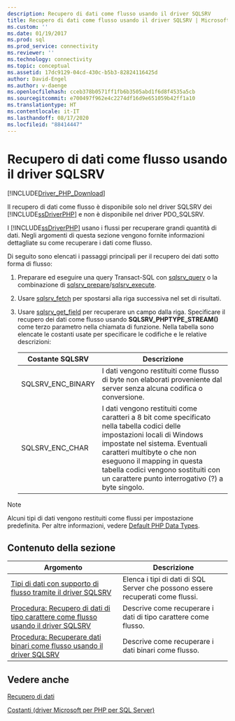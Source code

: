 ```yaml
---
description: Recupero di dati come flusso usando il driver SQLSRV
title: Recupero di dati come flusso usando il driver SQLSRV | Microsoft Docs
ms.custom: ''
ms.date: 01/19/2017
ms.prod: sql
ms.prod_service: connectivity
ms.reviewer: ''
ms.technology: connectivity
ms.topic: conceptual
ms.assetid: 17dc9129-04cd-430c-b5b3-82824116425d
author: David-Engel
ms.author: v-daenge
ms.openlocfilehash: cceb378b0571ff1fb6b3505abd1f6d8f4535a5cb
ms.sourcegitcommit: e700497f962e4c2274df16d9e651059b42ff1a10
ms.translationtype: HT
ms.contentlocale: it-IT
ms.lasthandoff: 08/17/2020
ms.locfileid: "88414447"
---
```

# <a name="retrieving-data-as-a-stream-using-the-sqlsrv-driver"></a>Recupero di dati come flusso usando il driver SQLSRV
[!INCLUDE[Driver_PHP_Download](../../includes/driver_php_download.md)]

Il recupero di dati come flusso è disponibile solo nel driver SQLSRV dei [!INCLUDE[ssDriverPHP](../../includes/ssdriverphp_md.md)] e non è disponibile nel driver PDO_SQLSRV.  
  
I [!INCLUDE[ssDriverPHP](../../includes/ssdriverphp_md.md)] usano i flussi per recuperare grandi quantità di dati. Negli argomenti di questa sezione vengono fornite informazioni dettagliate su come recuperare i dati come flusso.  
  
Di seguito sono elencati i passaggi principali per il recupero dei dati sotto forma di flusso:  
  
1.  Preparare ed eseguire una query Transact-SQL con [sqlsrv_query](../../connect/php/sqlsrv-query.md) o la combinazione di [sqlsrv_prepare](../../connect/php/sqlsrv-prepare.md)/[sqlsrv_execute](../../connect/php/sqlsrv-execute.md).  
  
2.  Usare [sqlsrv_fetch](../../connect/php/sqlsrv-fetch.md) per spostarsi alla riga successiva nel set di risultati.  
  
3.  Usare [sqlsrv_get_field](../../connect/php/sqlsrv-get-field.md) per recuperare un campo dalla riga. Specificare il recupero dei dati come flusso usando **SQLSRV_PHPTYPE_STREAM(<encoding>)** come terzo parametro nella chiamata di funzione. Nella tabella sono elencate le costanti usate per specificare le codifiche e le relative descrizioni:  
  
    |Costante SQLSRV|Descrizione|  
    |-------------------|---------------|  
    |SQLSRV_ENC_BINARY|I dati vengono restituiti come flusso di byte non elaborati proveniente dal server senza alcuna codifica o conversione.|  
    |SQLSRV_ENC_CHAR|I dati vengono restituiti come caratteri a 8 bit come specificato nella tabella codici delle impostazioni locali di Windows impostate nel sistema. Eventuali caratteri multibyte o che non eseguono il mapping in questa tabella codici vengono sostituiti con un carattere punto interrogativo (?) a byte singolo.|  
  
> [!NOTE]  
> Alcuni tipi di dati vengono restituiti come flussi per impostazione predefinita. Per altre informazioni, vedere [Default PHP Data Types](../../connect/php/default-php-data-types.md).  
  
## <a name="in-this-section"></a>Contenuto della sezione  
  
|Argomento|Descrizione|  
|---------|---------------|  
|[Tipi di dati con supporto di flusso tramite il driver SQLSRV](../../connect/php/data-types-with-stream-support-using-the-sqlsrv-driver.md)|Elenca i tipi di dati di SQL Server che possono essere recuperati come flussi.|  
|[Procedura: Recupero di dati di tipo carattere come flusso usando il driver SQLSRV](../../connect/php/how-to-retrieve-character-data-as-a-stream-using-the-sqlsrv-driver.md)|Descrive come recuperare i dati di tipo carattere come flusso.|  
|[Procedura: Recuperare dati binari come flusso usando il driver SQLSRV](../../connect/php/how-to-retrieve-binary-data-as-a-stream-using-the-sqlsrv-driver.md)|Descrive come recuperare i dati binari come flusso.|  
  
## <a name="see-also"></a>Vedere anche  
[Recupero di dati](../../connect/php/retrieving-data.md)

[Costanti &#40;driver Microsoft per PHP per SQL Server&#41;](../../connect/php/constants-microsoft-drivers-for-php-for-sql-server.md)  
  
